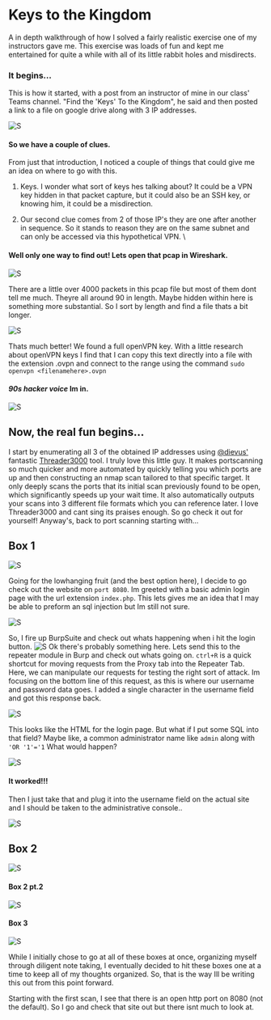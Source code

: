 # Keys to the Kingdom
A in depth walkthrough of how I solved a fairly realistic exercise one of my instructors gave me. This exercise was loads of fun and kept me entertained for quite a while with all of its little rabbit holes and misdirects.

### It begins...
This is how it started, with a post from an instructor of mine in our class' Teams channel. "Find the 'Keys' To the Kingdom", he said and then posted a link to a file on google drive along with 3 IP addresses.

![S](Images/TheBegining.png)
#### So we have a couple of clues. 
From just that introduction, I noticed a couple of things that could give me an idea on where to go with this.
1. Keys. I wonder what sort of keys hes talking about? 
It could be a VPN key hidden in that packet capture, but it could also be an SSH key, or knowing him, it could be a misdirection. 

2. Our second clue comes from 2 of those IP's they are one after another in sequence. So it stands to reason they are on the same subnet and can only be accessed via this hypothetical VPN. \

#### Well only one way to find out! Lets open that pcap in Wireshark.

![S](Images/LotsOfPackets.png)

There are a little over 4000 packets in this pcap file but most of them dont tell me much. Theyre all around 90 in length. Maybe hidden within here is something more substantial. So I sort by length and find a file thats a bit longer. 

![S](Images/ThatsBetter.png)

Thats much better! We found a full openVPN key. With a little research about openVPN keys I find that I can copy this text directly into a file with the extension .ovpn and connect to the range using the command ``sudo openvpn <filenamehere>.ovpn``

#### ***90s hacker voice*** Im in.
![S](Images/ImIn.png)

## Now, the real fun begins...

I start by enumerating all 3 of the obtained IP addresses using [@dievus'](https://github.com/dievus) fantastic [Threader3000](https://github.com/dievus/threader3000) tool. I truly love this little guy. It makes portscanning so much quicker and more automated by quickly telling you which ports are up and then constructing an nmap scan tailored to that specific target. It only deeply scans the ports that its initial scan previously found to be open, which significantly speeds up your wait time. It also automatically outputs your scans into 3 different file formats which you can reference later. I love Threader3000 and cant sing its praises enough. So go check it out for yourself!
Anyway's, back to port scanning starting with...
## Box 1
![S](Images/nmap1.png)

Going for the lowhanging fruit (and the best option here), I decide to go check out the website on `port 8080`. Im greeted with a basic admin login page with the url extension `index.php`. This lets gives me an idea that I may be able to preform an sql injection but Im still not sure.

![S](Images/phpAdminPage.png)

So, I fire up BurpSuite and check out whats happening when i hit the login button.
![S](Images/burping.png)
Ok there's probably something here. 
Lets send this to the repeater module in Burp and check out whats going on. `ctrl+R` is a quick shortcut for moving requests from the Proxy tab into the Repeater Tab. Here, we can manipulate our requests for testing the right sort of attack.
Im focusing on the bottom line of this request, as this is where our username and password data goes. I added a single character in the username field and got this response back.

![S](Images/burping2.png)

This looks like the HTML for the login page. But what if I put some SQL into that field?
Maybe like, a common administrator name like `admin` along with `'OR '1'='1` What would happen?

![S](Images/burping3.png)

#### It worked!!!
Then I just take that and plug it into the username field on the actual site and I should be taken to the administrative console..

![S](Images/adminConsole.png)

## Box 2
![S](Images/nmap2_1.png)
#### Box 2 pt.2
![S](Images/nmap2_2.png)
#### Box 3
![S](Images/nmap3.png)

While I initially chose to go at all of these boxes at once, organizing myself through diligent note taking, I eventually decided to hit these boxes one at a time to keep all of my thoughts organized. So, that is the way Ill be writing this out from this point forward. 

Starting with the first scan, I see that there is an open http port on 8080 (not the default). So I go and check that site out but there isnt much to look at.
